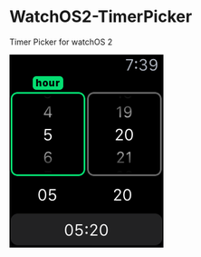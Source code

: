 # WatchOS2-TimerPicker

Timer Picker for watchOS 2

![alt tag](https://github.com/rrramanan/WatchOS2-TimerPicker/blob/master/TimerPicker.png)
